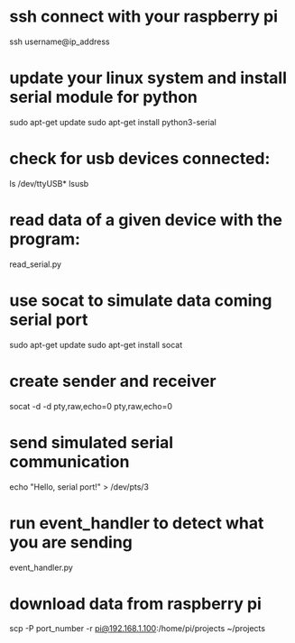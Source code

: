# ssh connect with your raspberry pi
ssh username@ip_address

# update your linux system and install serial module for python
sudo apt-get update
sudo apt-get install python3-serial

# check for usb devices connected:
ls /dev/ttyUSB*
lsusb

# read data of a given device with the program:
read_serial.py

# use socat to simulate data coming serial port
sudo apt-get update
sudo apt-get install socat

# create sender and receiver
socat -d -d pty,raw,echo=0 pty,raw,echo=0

# send simulated serial communication
echo "Hello, serial port!" > /dev/pts/3

# run event_handler to detect what you are sending
event_handler.py

# download data from raspberry pi
scp -P port_number -r pi@192.168.1.100:/home/pi/projects ~/projects

